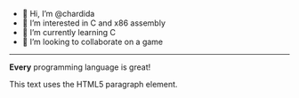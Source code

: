 - 👋 Hi, I’m @chardida
- 👀 I’m interested in C and x86 assembly
- 🌱 I’m currently learning C
- 💞️ I’m looking to collaborate on a game
<hr>
<p><strong>Every</strong> programming language is great!</p>
<p>This text uses the HTML5 paragraph element.</p>
<!---
chardida/chardida is a ✨ special ✨ repository because its `README.md` (this file) appears on your GitHub profile.
You can click the Preview link to take a look at your changes.
--->
